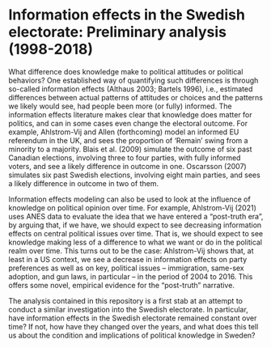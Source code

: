 # Information effects in the Swedish electorate: Preliminary analysis (1998-2018)

What difference does knowledge make to political attitudes or political behaviors? One established way of quantifying such differences is through so-called information effects (Althaus 2003; Bartels 1996), i.e., estimated differences between actual patterns of attitudes or choices and the patterns we likely would see, had people been more (or fully) informed. The information effects literature makes clear that knowledge does matter for politics, and can in some cases even change the electoral outcome. For example, Ahlstrom-Vij and Allen (forthcoming) model an informed EU referendum in the UK, and sees the proportion of ‘Remain’ swing from a minority to a majority. Blais et al. (2009) simulate the outcome of six past Canadian elections, involving three to four parties, with fully informed voters, and see a likely difference in outcome in one. Oscarsson (2007) simulates six past Swedish elections, involving eight main parties, and sees a likely difference in outcome in two of them.  

Information effects modeling can also be used to look at the influence of knowledge on political opinion over time. For example, Ahlstrom-Vij (2021) uses ANES data to evaluate the idea that we have entered a “post-truth era”, by arguing that, if we have, we should expect to see decreasing information effects on central political issues over time. That is, we should expect to see knowledge making less of a difference to what we want or do in the political realm over time. This turns out to be the case: Ahlstrom-Vij shows that, at least in a US context, we see a decrease in information effects on party preferences as well as on key, political issues – immigration, same-sex adoption, and gun laws, in particular – in the period of 2004 to 2016. This offers some novel, empirical evidence for the “post-truth” narrative.  

The analysis contained in this repository is a first stab at an attempt to conduct a similar investigation into the Swedish electorate. In particular, have information effects in the Swedish electorate remained constant over time? If not, how have they changed over the years, and what does this tell us about the condition and implications of political knowledge in Sweden?